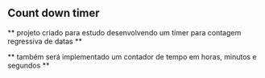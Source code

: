 ## Count down timer ##

** projeto criado para estudo desenvolvendo um timer para contagem regressiva de datas **

** também será implementado um contador de tempo em horas, minutos e segundos **